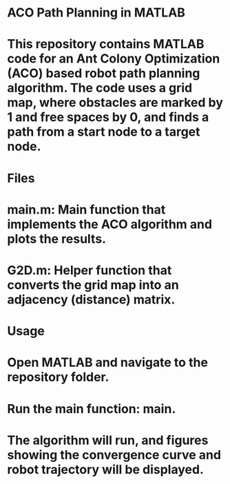 # ACO Path Planning in MATLAB
# This repository contains MATLAB code for an Ant Colony Optimization (ACO) based robot path planning algorithm. The code uses a grid map, where obstacles are marked by 1 and free spaces by 0, and finds a path from a start node to a target node.

# Files
# main.m: Main function that implements the ACO algorithm and plots the results.
# G2D.m: Helper function that converts the grid map into an adjacency (distance) matrix.

# Usage
# Open MATLAB and navigate to the repository folder.
# Run the main function: main.

# The algorithm will run, and figures showing the convergence curve and robot trajectory will be displayed.

